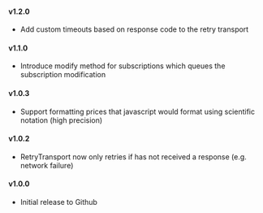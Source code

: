#### v1.2.0

+ Add custom timeouts based on response code to the retry transport

#### v1.1.0

+ Introduce modify method for subscriptions which queues the subscription modification

#### v1.0.3

+ Support formatting prices that javascript would format using scientific notation (high precision)

#### v1.0.2

+ RetryTransport now only retries if has not received a response (e.g. network failure)

#### v1.0.0

+ Initial release to Github
